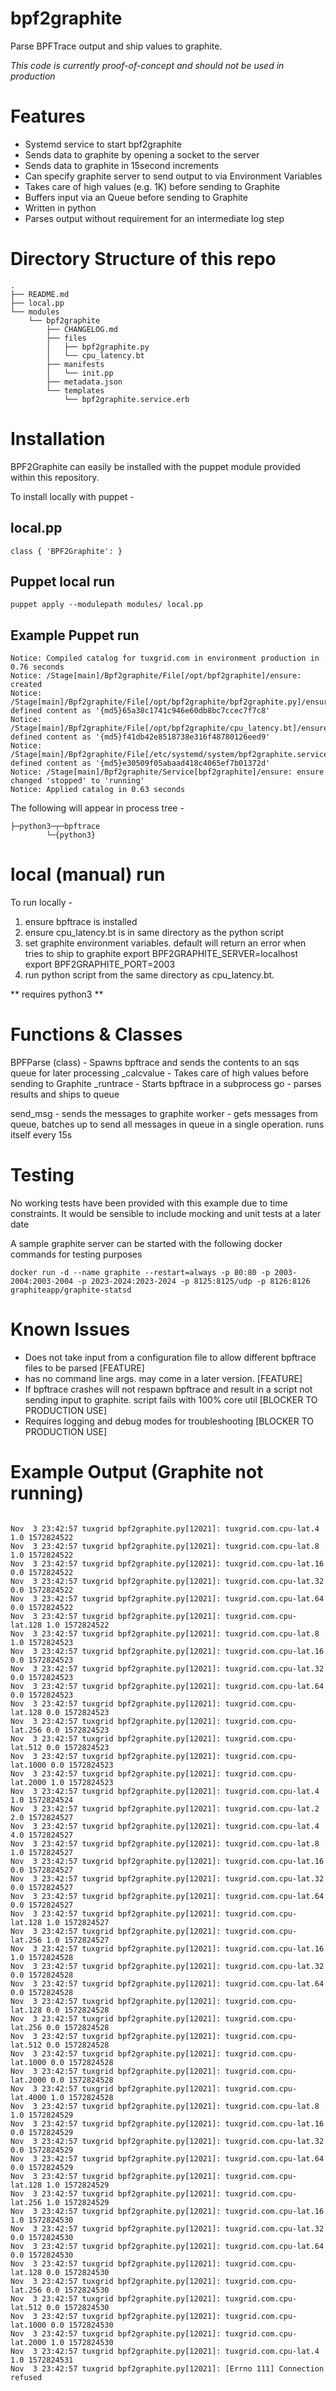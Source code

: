 # bpf2graphite

Parse BPFTrace output and ship values to graphite.

*This code is currently proof-of-concept and should not be used in production*


# Features

* Systemd service to start bpf2graphite
* Sends data to graphite by opening a socket to the server
* Sends data to graphite in 15second increments
* Can specify graphite server to send output to via Environment Variables
* Takes care of high values (e.g. 1K) before sending to Graphite
* Buffers input via an Queue before sending to Graphite
* Written in python
* Parses output without requirement for an intermediate log step

# Directory Structure of this repo
```
.
├── README.md
├── local.pp
└── modules
    └── bpf2graphite
        ├── CHANGELOG.md
        ├── files
        │   ├── bpf2graphite.py
        │   └── cpu_latency.bt
        ├── manifests
        │   └── init.pp
        ├── metadata.json
        └── templates
            └── bpf2graphite.service.erb
```

# Installation
BPF2Graphite can easily be installed with the puppet module provided within this repository.

To install locally with puppet - 

## local.pp
```
class { 'BPF2Graphite': }
```

## Puppet local run
```
puppet apply --modulepath modules/ local.pp
```

## Example Puppet run
```
Notice: Compiled catalog for tuxgrid.com in environment production in 0.76 seconds
Notice: /Stage[main]/Bpf2graphite/File[/opt/bpf2graphite]/ensure: created
Notice: /Stage[main]/Bpf2graphite/File[/opt/bpf2graphite/bpf2graphite.py]/ensure: defined content as '{md5}65a38c1741c946e60db8bc7ccec7f7c8'
Notice: /Stage[main]/Bpf2graphite/File[/opt/bpf2graphite/cpu_latency.bt]/ensure: defined content as '{md5}f41db42e8518738e316f48780126eed9'
Notice: /Stage[main]/Bpf2graphite/File[/etc/systemd/system/bpf2graphite.service]/ensure: defined content as '{md5}e30509f05abaad418c4065ef7b01372d'
Notice: /Stage[main]/Bpf2graphite/Service[bpf2graphite]/ensure: ensure changed 'stopped' to 'running'
Notice: Applied catalog in 0.63 seconds
```

The following will appear in process tree - 
```
├─python3─┬─bpftrace
        └─{python3}

```

# local (manual) run
To run locally -
1. ensure bpftrace is installed
2. ensure cpu_latency.bt is in same directory as the python script
4. set graphite environment variables. default will return an error when tries to ship to graphite
	export BPF2GRAPHITE_SERVER=localhost
	export BPF2GRAPHITE_PORT=2003
5. run python script from the same directory as cpu_latency.bt.

** requires python3 **

# Functions & Classes

BPFParse (class) - Spawns bpftrace and sends the contents to an sqs queue for later processing
_calcvalue - Takes care of high values before sending to Graphite
_runtrace - Starts bpftrace in a subprocess
go - parses results and ships to queue

send_msg - sends the messages to graphite
worker - gets messages from queue, batches up to send all messages in queue in a single operation. runs itself every 15s

# Testing

No working tests have been provided with this example due to time constraints.
It would be sensible to include mocking and unit tests at a later date

A sample graphite server can be started with the following docker commands for testing purposes
```
docker run -d --name graphite --restart=always -p 80:80 -p 2003-2004:2003-2004 -p 2023-2024:2023-2024 -p 8125:8125/udp -p 8126:8126 graphiteapp/graphite-statsd
```

# Known Issues

* Does not take input from a configuration file to allow different bpftrace files to be parsed [FEATURE]
* has no command line args. may come in a later version. [FEATURE]
* If bpftrace crashes will not respawn bpftrace and result in a script not sending input to graphite. script fails with 100% core util [BLOCKER TO PRODUCTION USE]
* Requires logging and debug modes for troubleshooting [BLOCKER TO PRODUCTION USE]


# Example Output (Graphite not running)

```

Nov  3 23:42:57 tuxgrid bpf2graphite.py[12021]: tuxgrid.com.cpu-lat.4 1.0 1572824522
Nov  3 23:42:57 tuxgrid bpf2graphite.py[12021]: tuxgrid.com.cpu-lat.8 1.0 1572824522
Nov  3 23:42:57 tuxgrid bpf2graphite.py[12021]: tuxgrid.com.cpu-lat.16 0.0 1572824522
Nov  3 23:42:57 tuxgrid bpf2graphite.py[12021]: tuxgrid.com.cpu-lat.32 0.0 1572824522
Nov  3 23:42:57 tuxgrid bpf2graphite.py[12021]: tuxgrid.com.cpu-lat.64 0.0 1572824522
Nov  3 23:42:57 tuxgrid bpf2graphite.py[12021]: tuxgrid.com.cpu-lat.128 1.0 1572824522
Nov  3 23:42:57 tuxgrid bpf2graphite.py[12021]: tuxgrid.com.cpu-lat.8 1.0 1572824523
Nov  3 23:42:57 tuxgrid bpf2graphite.py[12021]: tuxgrid.com.cpu-lat.16 0.0 1572824523
Nov  3 23:42:57 tuxgrid bpf2graphite.py[12021]: tuxgrid.com.cpu-lat.32 0.0 1572824523
Nov  3 23:42:57 tuxgrid bpf2graphite.py[12021]: tuxgrid.com.cpu-lat.64 0.0 1572824523
Nov  3 23:42:57 tuxgrid bpf2graphite.py[12021]: tuxgrid.com.cpu-lat.128 0.0 1572824523
Nov  3 23:42:57 tuxgrid bpf2graphite.py[12021]: tuxgrid.com.cpu-lat.256 0.0 1572824523
Nov  3 23:42:57 tuxgrid bpf2graphite.py[12021]: tuxgrid.com.cpu-lat.512 0.0 1572824523
Nov  3 23:42:57 tuxgrid bpf2graphite.py[12021]: tuxgrid.com.cpu-lat.1000 0.0 1572824523
Nov  3 23:42:57 tuxgrid bpf2graphite.py[12021]: tuxgrid.com.cpu-lat.2000 1.0 1572824523
Nov  3 23:42:57 tuxgrid bpf2graphite.py[12021]: tuxgrid.com.cpu-lat.4 1.0 1572824524
Nov  3 23:42:57 tuxgrid bpf2graphite.py[12021]: tuxgrid.com.cpu-lat.2 2.0 1572824527
Nov  3 23:42:57 tuxgrid bpf2graphite.py[12021]: tuxgrid.com.cpu-lat.4 4.0 1572824527
Nov  3 23:42:57 tuxgrid bpf2graphite.py[12021]: tuxgrid.com.cpu-lat.8 1.0 1572824527
Nov  3 23:42:57 tuxgrid bpf2graphite.py[12021]: tuxgrid.com.cpu-lat.16 0.0 1572824527
Nov  3 23:42:57 tuxgrid bpf2graphite.py[12021]: tuxgrid.com.cpu-lat.32 0.0 1572824527
Nov  3 23:42:57 tuxgrid bpf2graphite.py[12021]: tuxgrid.com.cpu-lat.64 0.0 1572824527
Nov  3 23:42:57 tuxgrid bpf2graphite.py[12021]: tuxgrid.com.cpu-lat.128 1.0 1572824527
Nov  3 23:42:57 tuxgrid bpf2graphite.py[12021]: tuxgrid.com.cpu-lat.256 1.0 1572824527
Nov  3 23:42:57 tuxgrid bpf2graphite.py[12021]: tuxgrid.com.cpu-lat.16 1.0 1572824528
Nov  3 23:42:57 tuxgrid bpf2graphite.py[12021]: tuxgrid.com.cpu-lat.32 0.0 1572824528
Nov  3 23:42:57 tuxgrid bpf2graphite.py[12021]: tuxgrid.com.cpu-lat.64 0.0 1572824528
Nov  3 23:42:57 tuxgrid bpf2graphite.py[12021]: tuxgrid.com.cpu-lat.128 0.0 1572824528
Nov  3 23:42:57 tuxgrid bpf2graphite.py[12021]: tuxgrid.com.cpu-lat.256 0.0 1572824528
Nov  3 23:42:57 tuxgrid bpf2graphite.py[12021]: tuxgrid.com.cpu-lat.512 0.0 1572824528
Nov  3 23:42:57 tuxgrid bpf2graphite.py[12021]: tuxgrid.com.cpu-lat.1000 0.0 1572824528
Nov  3 23:42:57 tuxgrid bpf2graphite.py[12021]: tuxgrid.com.cpu-lat.2000 0.0 1572824528
Nov  3 23:42:57 tuxgrid bpf2graphite.py[12021]: tuxgrid.com.cpu-lat.4000 1.0 1572824528
Nov  3 23:42:57 tuxgrid bpf2graphite.py[12021]: tuxgrid.com.cpu-lat.8 1.0 1572824529
Nov  3 23:42:57 tuxgrid bpf2graphite.py[12021]: tuxgrid.com.cpu-lat.16 0.0 1572824529
Nov  3 23:42:57 tuxgrid bpf2graphite.py[12021]: tuxgrid.com.cpu-lat.32 0.0 1572824529
Nov  3 23:42:57 tuxgrid bpf2graphite.py[12021]: tuxgrid.com.cpu-lat.64 0.0 1572824529
Nov  3 23:42:57 tuxgrid bpf2graphite.py[12021]: tuxgrid.com.cpu-lat.128 1.0 1572824529
Nov  3 23:42:57 tuxgrid bpf2graphite.py[12021]: tuxgrid.com.cpu-lat.256 1.0 1572824529
Nov  3 23:42:57 tuxgrid bpf2graphite.py[12021]: tuxgrid.com.cpu-lat.16 1.0 1572824530
Nov  3 23:42:57 tuxgrid bpf2graphite.py[12021]: tuxgrid.com.cpu-lat.32 0.0 1572824530
Nov  3 23:42:57 tuxgrid bpf2graphite.py[12021]: tuxgrid.com.cpu-lat.64 0.0 1572824530
Nov  3 23:42:57 tuxgrid bpf2graphite.py[12021]: tuxgrid.com.cpu-lat.128 0.0 1572824530
Nov  3 23:42:57 tuxgrid bpf2graphite.py[12021]: tuxgrid.com.cpu-lat.256 0.0 1572824530
Nov  3 23:42:57 tuxgrid bpf2graphite.py[12021]: tuxgrid.com.cpu-lat.512 0.0 1572824530
Nov  3 23:42:57 tuxgrid bpf2graphite.py[12021]: tuxgrid.com.cpu-lat.1000 0.0 1572824530
Nov  3 23:42:57 tuxgrid bpf2graphite.py[12021]: tuxgrid.com.cpu-lat.2000 1.0 1572824530
Nov  3 23:42:57 tuxgrid bpf2graphite.py[12021]: tuxgrid.com.cpu-lat.4 1.0 1572824531
Nov  3 23:42:57 tuxgrid bpf2graphite.py[12021]: [Errno 111] Connection refused
```

